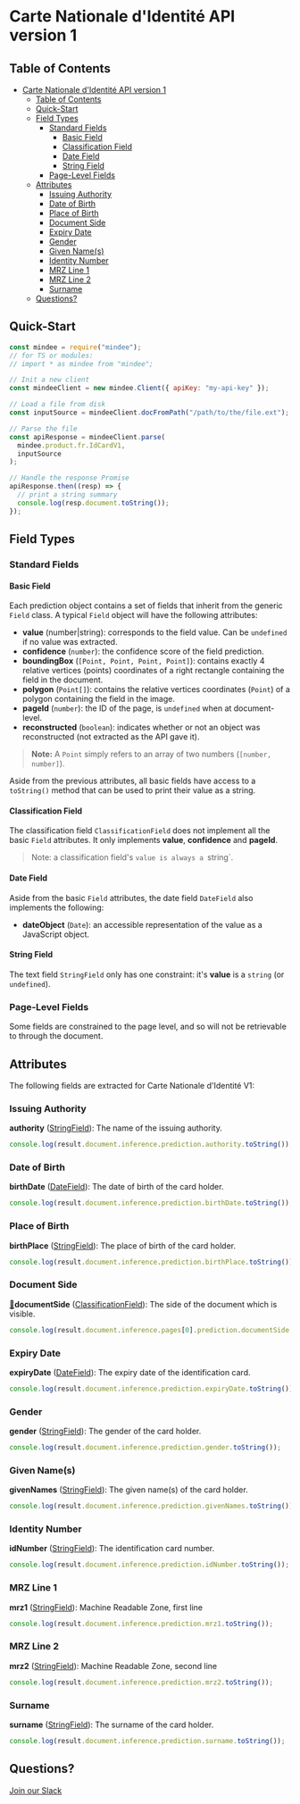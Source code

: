 # Carte Nationale d'Identité API version 1

## Table of Contents
- [Carte Nationale d'Identité API version 1](#carte-nationale-didentité-api-version-1)
  - [Table of Contents](#table-of-contents)
  - [Quick-Start](#quick-start)
  - [Field Types](#field-types)
    - [Standard Fields](#standard-fields)
      - [Basic Field](#basic-field)
      - [Classification Field](#classification-field)
      - [Date Field](#date-field)
      - [String Field](#string-field)
    - [Page-Level Fields](#page-level-fields)
  - [Attributes](#attributes)
    - [Issuing Authority](#issuing-authority)
    - [Date of Birth](#date-of-birth)
    - [Place of Birth](#place-of-birth)
    - [Document Side](#document-side)
    - [Expiry Date](#expiry-date)
    - [Gender](#gender)
    - [Given Name(s)](#given-names)
    - [Identity Number](#identity-number)
    - [MRZ Line 1](#mrz-line-1)
    - [MRZ Line 2](#mrz-line-2)
    - [Surname](#surname)
  - [Questions?](#questions)

## Quick-Start

```js
const mindee = require("mindee");
// for TS or modules:
// import * as mindee from "mindee";

// Init a new client
const mindeeClient = new mindee.Client({ apiKey: "my-api-key" });

// Load a file from disk
const inputSource = mindeeClient.docFromPath("/path/to/the/file.ext");

// Parse the file
const apiResponse = mindeeClient.parse(
  mindee.product.fr.IdCardV1,
  inputSource
);

// Handle the response Promise
apiResponse.then((resp) => {
  // print a string summary
  console.log(resp.document.toString());
});
```

## Field Types

### Standard Fields

#### Basic Field

Each prediction object contains a set of fields that inherit from the generic `Field` class.
A typical `Field` object will have the following attributes:

* **value** (number|string): corresponds to the field value. Can be `undefined` if no value was extracted.
* **confidence** (`number`): the confidence score of the field prediction.
* **boundingBox** (`[Point, Point, Point, Point]`): contains exactly 4 relative vertices (points) coordinates of a right rectangle containing the field in the document.
* **polygon** (`Point[]`): contains the relative vertices coordinates (`Point`) of a polygon containing the field in the image.
* **pageId** (`number`): the ID of the page, is `undefined` when at document-level.
* **reconstructed** (`boolean`): indicates whether or not an object was reconstructed (not extracted as the API gave it).

> **Note:** A `Point` simply refers to an array of two numbers (`[number, number]`).


Aside from the previous attributes, all basic fields have access to a `toString()` method that can be used to print their value as a string.


#### Classification Field

The classification field `ClassificationField` does not implement all the basic `Field` attributes. It only implements **value**, **confidence** and **pageId**.

> Note: a classification field's `value is always a `string`.


#### Date Field

Aside from the basic `Field` attributes, the date field `DateField` also implements the following: 

* **dateObject** (`Date`): an accessible representation of the value as a JavaScript object.


#### String Field

The text field `StringField` only has one constraint: it's **value** is a `string` (or `undefined`).


### Page-Level Fields

Some fields are constrained to the page level, and so will not be retrievable to through the document.


## Attributes

The following fields are extracted for Carte Nationale d'Identité V1:


### Issuing Authority

**authority**  ([StringField](#string-field)): The name of the issuing authority.

```js
console.log(result.document.inference.prediction.authority.toString());
```

### Date of Birth

**birthDate**  ([DateField](#date-field)): The date of birth of the card holder.

```js
console.log(result.document.inference.prediction.birthDate.toString());
```

### Place of Birth

**birthPlace**  ([StringField](#string-field)): The place of birth of the card holder.

```js
console.log(result.document.inference.prediction.birthPlace.toString());
```

### Document Side

[📄](#page-level-fields "This field is only present on individual pages.")**documentSide**  ([ClassificationField](#classification-field)): The side of the document which is visible.

```js
console.log(result.document.inference.pages[0].prediction.documentSide.toString());
```

### Expiry Date

**expiryDate**  ([DateField](#date-field)): The expiry date of the identification card.

```js
console.log(result.document.inference.prediction.expiryDate.toString());
```

### Gender

**gender**  ([StringField](#string-field)): The gender of the card holder.

```js
console.log(result.document.inference.prediction.gender.toString());
```

### Given Name(s)

**givenNames**  ([StringField](#string-field)): The given name(s) of the card holder.

```js
console.log(result.document.inference.prediction.givenNames.toString());
```

### Identity Number

**idNumber**  ([StringField](#string-field)): The identification card number.

```js
console.log(result.document.inference.prediction.idNumber.toString());
```

### MRZ Line 1

**mrz1**  ([StringField](#string-field)): Machine Readable Zone, first line

```js
console.log(result.document.inference.prediction.mrz1.toString());
```

### MRZ Line 2

**mrz2**  ([StringField](#string-field)): Machine Readable Zone, second line

```js
console.log(result.document.inference.prediction.mrz2.toString());
```

### Surname

**surname**  ([StringField](#string-field)): The surname of the card holder.

```js
console.log(result.document.inference.prediction.surname.toString());
```

## Questions?

[Join our Slack](https://join.slack.com/t/mindee-community/shared_invite/zt-1jv6nawjq-FDgFcF2T5CmMmRpl9LLptw)
